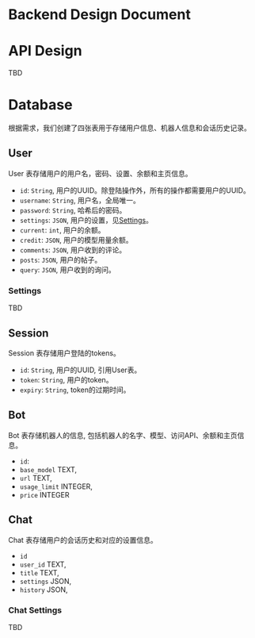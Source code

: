 # Backend Design Document

# API Design

TBD

# Database

[](https://github.com/SUSTech-NINJA/ninja-backend/blob/d37980c9e5caa97fd89247dfeb019c42a135a50e/docs/schema.sql#L1-L37)

根据需求，我们创建了四张表用于存储用户信息、机器人信息和会话历史记录。

## User

User 表存储用户的用户名，密码、设置、余额和主页信息。

- `id`: `String`, 用户的UUID。除登陆操作外，所有的操作都需要用户的UUID。
- `username`: `String`, 用户名，全局唯一。
- `password`: `String`, 哈希后的密码。
- `settings`: `JSON`, 用户的设置，见[Settings](#Settings)。
- `current`: `int`, 用户的余额。
- `credit`: `JSON`, 用户的模型用量余额。
- `comments`: `JSON`, 用户收到的评论。
- `posts`: `JSON`, 用户的帖子。
- `query`: `JSON`, 用户收到的询问。

### Settings

TBD

## Session

Session 表存储用户登陆的tokens。

- `id`: `String`, 用户的UUID, 引用User表。
- `token`: `String`, 用户的token。
- `expiry`: `String`, token的过期时间。

## Bot

Bot 表存储机器人的信息, 包括机器人的名字、模型、访问API、余额和主页信息。

- `id`: 
- `base_model` TEXT,
- `url` TEXT,
- `usage_limit` INTEGER,
- `price` INTEGER

## Chat

Chat 表存储用户的会话历史和对应的设置信息。

- `id`
- `user_id` TEXT,
- `title` TEXT,
- `settings` JSON,
- `history` JSON,

### Chat Settings

TBD

